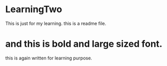 # LearningTwo
This is just for my learning. this is a readme file.
# and this is bold and large sized font.
this is again written for learning purpose.
